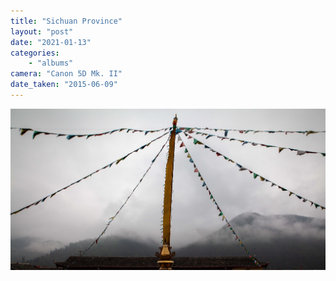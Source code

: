 ```yaml
---
title: "Sichuan Province"
layout: "post" 
date: "2021-01-13"
categories: 
    - "albums"
camera: "Canon 5D Mk. II"
date_taken: "2015-06-09"
---
```


![sichuan](/images/jiuzhaigou2.jpg)